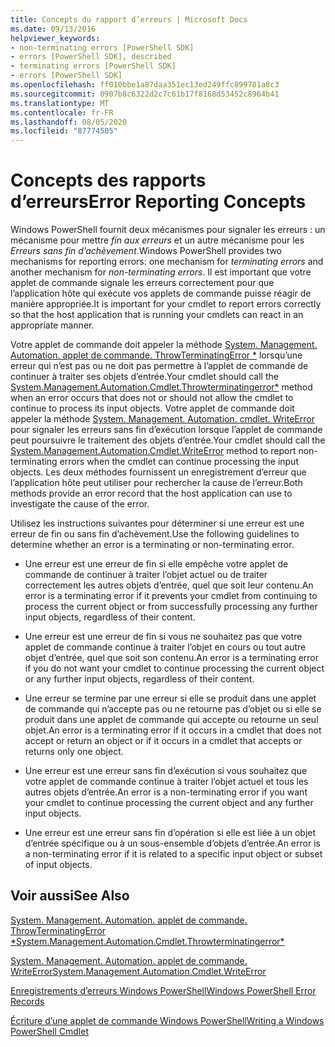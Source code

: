 ```yaml
---
title: Concepts du rapport d’erreurs | Microsoft Docs
ms.date: 09/13/2016
helpviewer_keywords:
- non-terminating errors [PowerShell SDK]
- errors [PowerShell SDK], described
- terminating errors [PowerShell SDK]
- errors [PowerShell SDK]
ms.openlocfilehash: ff010bbe1a87daa351ec13ed249ffc899781a8c3
ms.sourcegitcommit: 0907b8c6322d2c7c61b17f8168d53452c8964b41
ms.translationtype: MT
ms.contentlocale: fr-FR
ms.lasthandoff: 08/05/2020
ms.locfileid: "87774505"
---
```

# <a name="error-reporting-concepts"></a><span data-ttu-id="96d2e-102">Concepts des rapports d’erreurs</span><span class="sxs-lookup"><span data-stu-id="96d2e-102">Error Reporting Concepts</span></span>

<span data-ttu-id="96d2e-103">Windows PowerShell fournit deux mécanismes pour signaler les erreurs : un mécanisme pour mettre *fin aux erreurs* et un autre mécanisme pour les *Erreurs sans fin d’achèvement*.</span><span class="sxs-lookup"><span data-stu-id="96d2e-103">Windows PowerShell provides two mechanisms for reporting errors: one mechanism for *terminating errors* and another mechanism for *non-terminating errors*.</span></span> <span data-ttu-id="96d2e-104">Il est important que votre applet de commande signale les erreurs correctement pour que l’application hôte qui exécute vos applets de commande puisse réagir de manière appropriée.</span><span class="sxs-lookup"><span data-stu-id="96d2e-104">It is important for your cmdlet to report errors correctly so that the host application that is running your cmdlets can react in an appropriate manner.</span></span>

<span data-ttu-id="96d2e-105">Votre applet de commande doit appeler la méthode [System. Management. Automation. applet de commande. ThrowTerminatingError \*](/dotnet/api/System.Management.Automation.Cmdlet.ThrowTerminatingError) lorsqu’une erreur qui n’est pas ou ne doit pas permettre à l’applet de commande de continuer à traiter ses objets d’entrée.</span><span class="sxs-lookup"><span data-stu-id="96d2e-105">Your cmdlet should call the [System.Management.Automation.Cmdlet.Throwterminatingerror\*](/dotnet/api/System.Management.Automation.Cmdlet.ThrowTerminatingError) method when an error occurs that does not or should not allow the cmdlet to continue to process its input objects.</span></span> <span data-ttu-id="96d2e-106">Votre applet de commande doit appeler la méthode [System. Management. Automation. cmdlet. WriteError](/dotnet/api/System.Management.Automation.Cmdlet.WriteError) pour signaler les erreurs sans fin d’exécution lorsque l’applet de commande peut poursuivre le traitement des objets d’entrée.</span><span class="sxs-lookup"><span data-stu-id="96d2e-106">Your cmdlet should call the [System.Management.Automation.Cmdlet.WriteError](/dotnet/api/System.Management.Automation.Cmdlet.WriteError) method to report non-terminating errors when the cmdlet can continue processing the input objects.</span></span> <span data-ttu-id="96d2e-107">Les deux méthodes fournissent un enregistrement d’erreur que l’application hôte peut utiliser pour rechercher la cause de l’erreur.</span><span class="sxs-lookup"><span data-stu-id="96d2e-107">Both methods provide an error record that the host application can use to investigate the cause of the error.</span></span>

<span data-ttu-id="96d2e-108">Utilisez les instructions suivantes pour déterminer si une erreur est une erreur de fin ou sans fin d’achèvement.</span><span class="sxs-lookup"><span data-stu-id="96d2e-108">Use the following guidelines to determine whether an error is a terminating or non-terminating error.</span></span>

- <span data-ttu-id="96d2e-109">Une erreur est une erreur de fin si elle empêche votre applet de commande de continuer à traiter l’objet actuel ou de traiter correctement les autres objets d’entrée, quel que soit leur contenu.</span><span class="sxs-lookup"><span data-stu-id="96d2e-109">An error is a terminating error if it prevents your cmdlet from continuing to process the current object or from successfully processing any further input objects, regardless of their content.</span></span>

- <span data-ttu-id="96d2e-110">Une erreur est une erreur de fin si vous ne souhaitez pas que votre applet de commande continue à traiter l’objet en cours ou tout autre objet d’entrée, quel que soit son contenu.</span><span class="sxs-lookup"><span data-stu-id="96d2e-110">An error is a terminating error if you do not want your cmdlet to continue processing the current object or any further input objects, regardless of their content.</span></span>

- <span data-ttu-id="96d2e-111">Une erreur se termine par une erreur si elle se produit dans une applet de commande qui n’accepte pas ou ne retourne pas d’objet ou si elle se produit dans une applet de commande qui accepte ou retourne un seul objet.</span><span class="sxs-lookup"><span data-stu-id="96d2e-111">An error is a terminating error if it occurs in a cmdlet that does not accept or return an object or if it occurs in a cmdlet that accepts or returns only one object.</span></span>

- <span data-ttu-id="96d2e-112">Une erreur est une erreur sans fin d’exécution si vous souhaitez que votre applet de commande continue à traiter l’objet actuel et tous les autres objets d’entrée.</span><span class="sxs-lookup"><span data-stu-id="96d2e-112">An error is a non-terminating error if you want your cmdlet to continue processing the current object and any further input objects.</span></span>

- <span data-ttu-id="96d2e-113">Une erreur est une erreur sans fin d’opération si elle est liée à un objet d’entrée spécifique ou à un sous-ensemble d’objets d’entrée.</span><span class="sxs-lookup"><span data-stu-id="96d2e-113">An error is a non-terminating error if it is related to a specific input object or subset of input objects.</span></span>

## <a name="see-also"></a><span data-ttu-id="96d2e-114">Voir aussi</span><span class="sxs-lookup"><span data-stu-id="96d2e-114">See Also</span></span>

[<span data-ttu-id="96d2e-115">System. Management. Automation. applet de commande. ThrowTerminatingError \*</span><span class="sxs-lookup"><span data-stu-id="96d2e-115">System.Management.Automation.Cmdlet.Throwterminatingerror\*</span></span>](/dotnet/api/System.Management.Automation.Cmdlet.ThrowTerminatingError)

[<span data-ttu-id="96d2e-116">System. Management. Automation. applet de commande. WriteError</span><span class="sxs-lookup"><span data-stu-id="96d2e-116">System.Management.Automation.Cmdlet.WriteError</span></span>](/dotnet/api/System.Management.Automation.Cmdlet.WriteError)

[<span data-ttu-id="96d2e-117">Enregistrements d’erreurs Windows PowerShell</span><span class="sxs-lookup"><span data-stu-id="96d2e-117">Windows PowerShell Error Records</span></span>](./windows-powershell-error-records.md)

[<span data-ttu-id="96d2e-118">Écriture d’une applet de commande Windows PowerShell</span><span class="sxs-lookup"><span data-stu-id="96d2e-118">Writing a Windows PowerShell Cmdlet</span></span>](./writing-a-windows-powershell-cmdlet.md)
